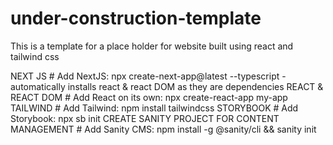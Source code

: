 # under-construction-template
This is a template for a place holder for website built using react and tailwind css

NEXT JS # Add NextJS: npx create-next-app@latest --typescript - automatically installs react & react DOM as they are dependencies
 REACT & REACT DOM # Add React on its own: npx create-react-app my-app
 TAILWIND # Add Tailwind: npm install tailwindcss
 STORYBOOK # Add Storybook: npx sb init
 CREATE SANITY PROJECT FOR CONTENT MANAGEMENT # Add Sanity CMS: npm install -g @sanity/cli && sanity init
